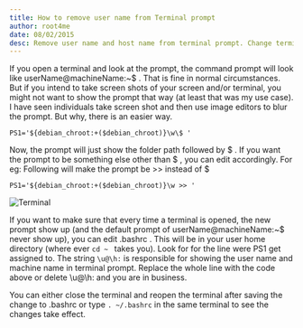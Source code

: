 ```yaml
---
title: How to remove user name from Terminal prompt
author: root4me
date: 08/02/2015
desc: Remove user name and host name from terminal prompt. Change terminal prompt in ubuntu
---
```


If you open a terminal and look at the prompt, the command prompt will look like userName@machineName:~$ . That is fine in normal circumstances. But if you intend to take screen shots of your screen and/or terminal, you might not want to show the prompt that way (at least that was my use case). I have seen individuals take screen shot and then use image editors to blur the prompt. But why, there is an easier way.

	PS1='${debian_chroot:+($debian_chroot)}\w\$ '  

Now, the prompt will just show the folder path followed by $ . If you want the prompt to be something else other than $ , you can edit accordingly. For eg: Following will make the prompt be >> instead of $  

	PS1='${debian_chroot:+($debian_chroot)}\w >> '  

![Terminal](/images/20.1.1.png "Terminal")  

If you want to make sure that every time a terminal is opened, the new prompt show up (and the default prompt of userName@machineName:~$ never show up), you can edit .bashrc . This will be in your user home directory (where ever `cd ~ ` takes you). Look for for the line were PS1 get assigned to. The string ` \u@\h: ` is responsible for showing the user name and machine name in terminal prompt. Replace the whole line with the code above or delete \u@\h: and you are in business.  

You can either close the terminal and reopen the terminal after saving the change to .bashrc or type ` . ~/.bashrc ` in the same terminal to see the changes take effect.  
